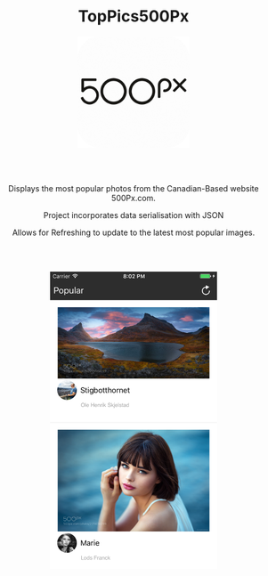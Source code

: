 <h1 align= "center">  TopPics500Px</h1>

<p align="center">
  <img width="200" height="200" src="/Screenshots/AppIcon.png">
</p>


<br> </br>
<p align= "center">Displays the most popular photos from the Canadian-Based website 500Px.com.</p>
<p align= "center">Project incorporates data serialisation with JSON</p>
<p align= "center">Allows for Refreshing to update to the latest most popular images.</p>
<br> </br>


<p align="center">
  <img width="300" height="534" src="/Screenshots/Simulator Screen Shot 1.png">
</p>
